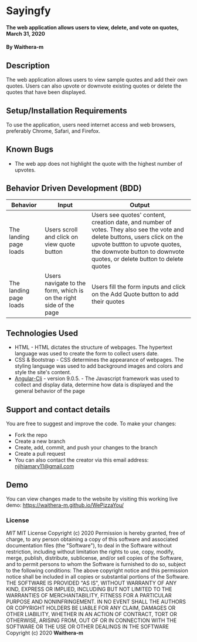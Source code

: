 # Sayingfy
#### The web application allows users to view, delete, and vote on quotes, March 31, 2020 
#### By **Waithera-m**
## Description
The web application allows users to view sample quotes and add their own quotes. Users can also upvote or downvote existing quotes or delete the quotes that have been displayed. 
## Setup/Installation Requirements
To use the application, users need internet access and web browsers, preferably  Chrome, Safari, and Firefox.
## Known Bugs
* The web app does not highlight the quote with the highest number of upvotes.
## Behavior Driven Development (BDD)
|Behavior                |Input                                           |Output                                                      |
|-----------------------|-------------------------------------------|------------------------------------------------------------|
|The landing page loads |Users scroll and click on view quote button|Users see quotes' content, creation date, and number of votes. They also see the vote and delete buttons, users click on the upvote buttton to upvote quotes, the downvote button to downvote quotes, or delete button to delete quotes|
|The landing page loads|Users navigate to the form, which is on the right side of the page|Users fill the form inputs and click on the Add Quote button to add their quotes|
## Technologies Used
* HTML - HTML dictates the structure of webpages. The hypertext language was used to create the form to collect users date. 
* CSS & Bootstrap - CSS determines the appearance of webpages. The styling language was used to add background images and colors and style the site's content.
* [Angular-Cli](https://angular.io/) - version 9.0.5. -  The Javascript framework was used to collect and display data, determine how data is displayed and the general behavior of the page
## Support and contact details
You are free to suggest and improve the code. To make your changes:
* Fork the repo
* Create a new branch
* Create, add, commit, and push your changes to the branch
* Create a pull request
* You can also contact the creator via this email address: njihiamary11@gmail.com
## Demo
You can view changes made to the website by visiting this working live demo: https://waithera-m.github.io/WePizzaYou/
### License
*MIT*
MIT License Copyright (c) 2020 Permission is hereby granted, free of charge, to any person obtaining a copy of this software and associated documentation files (the "Software"), to deal in the Software without restriction, including without limitation the rights to use, copy, modify, merge, publish, distribute, sublicense, and/or sell copies of the Software, and to permit persons to whom the Software is furnished to do so, subject to the following conditions: The above copyright notice and this permission notice shall be included in all copies or substantial portions of the Software. THE SOFTWARE IS PROVIDED "AS IS", WITHOUT WARRANTY OF ANY KIND, EXPRESS OR IMPLIED, INCLUDING BUT NOT LIMITED TO THE WARRANTIES OF MERCHANTABILITY, FITNESS FOR A PARTICULAR PURPOSE AND NONINFRINGEMENT. IN NO EVENT SHALL THE AUTHORS OR COPYRIGHT HOLDERS BE LIABLE FOR ANY CLAIM, DAMAGES OR OTHER LIABILITY, WHETHER IN AN ACTION OF CONTRACT, TORT OR OTHERWISE, ARISING FROM, OUT OF OR IN CONNECTION WITH THE SOFTWARE OR THE USE OR OTHER DEALINGS IN THE SOFTWARE
Copyright (c) 2020 **Waithera-m**
